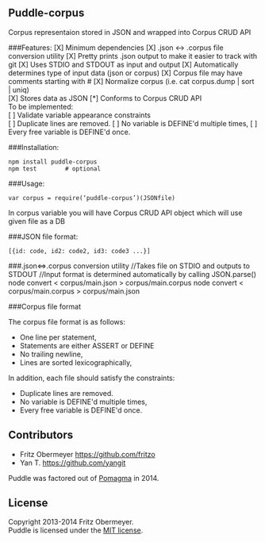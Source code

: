 ## Puddle-corpus

Corpus representaion stored in JSON and wrapped into Corpus CRUD API


###Features:
    [X] Minimum dependencies
    [X] .json <-> .corpus file conversion utility
        [X] Pretty prints .json output to make it easier to track with git
        [X] Uses STDIO and STDOUT as input and output
        [X] Automatically determines type of input data (json or corpus)
        [X] Corpus file may have comments starting with #
        [X] Normalize corpus (i.e. cat corpus.dump | sort | uniq)            
    [X] Stores data as JSON
    [*] Conforms to Corpus CRUD API    
    To be implemented:    
    [ ] Validate variable appearance constraints    
        [ ] Duplicate lines are removed.
        [ ] No variable is DEFINE'd multiple times,
        [ ] Every free variable is DEFINE'd once.
    
    
###Installation:
    
    npm install puddle-corpus
    npm test        # optional
    
###Usage:    
    
    var corpus = require(‘puddle-corpus’)(JSONfile)
        
In corpus variable you will have Corpus CRUD API object which will use given 
file as a DB

###JSON file format:
    
    [{id: code, id2: code2, id3: code3 ...}]

###.json<=>.corpus conversion utility
    //Takes file on STDIO and outputs to STDOUT
    //Input format is determined automatically by calling JSON.parse()
    node convert < corpus/main.json > corpus/main.corpus 
    node convert < corpus/main.corpus > corpus/main.json
    
###Corpus file format
    
The corpus file format is as follows:

* One line per statement,
* Statements are either ASSERT or DEFINE
* No trailing newline,
* Lines are sorted lexicographically,

In addition, each file should satisfy the constraints:

* Duplicate lines are removed.
* No variable is DEFINE'd multiple times,
* Every free variable is DEFINE'd once.

## Contributors

- Fritz Obermeyer <https://github.com/fritzo>
- Yan T. <https://github.com/yangit>

Puddle was factored out of [Pomagma](https://github.com/fritzo/pomagma) in 2014.

## License

Copyright 2013-2014 Fritz Obermeyer.<br/>
Puddle is licensed under the [MIT license](/LICENSE).